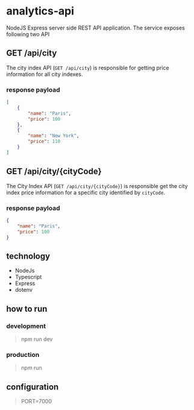 # analytics-api

NodeJS Express server side REST API application. The service exposes following two API

## GET /api/city

The city index API (`GET /api/city`) is responsible for getting price information for all city indexes.

### response payload

```json
[
    {
        "name": "Paris",
        "price": 100
    },
    {
        "name": "New York",
        "price": 110
    }
]
```

## GET /api/city/{cityCode}

The City Index API (`GET /api/city/{cityCode}`) is responsible get the city index price information for a specific city identified by `cityCode`.

### response payload

```json
{
    "name": "Paris",
    "price": 100
}
```

## technology

- NodeJs
- Typescript
- Express
- dotenv

## how to run

### development
>
> npm run dev

### production
>
> npm run

## configuration

> PORT=7000
